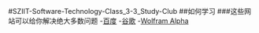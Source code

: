 #SZIIT-Software-Technology-Class_3-3_Study-Club
	##如何学习
		###这些网站可以给你解决绝大多数问题
			-[百度](www.baidu.com)
			-[谷歌](www.google.com)
			-[Wolfram Alpha](www.wolframalpha.com)
